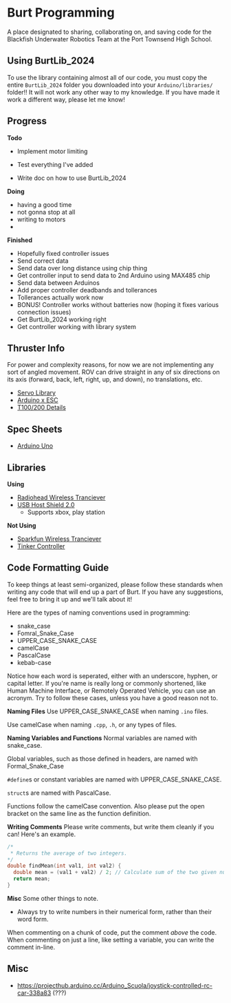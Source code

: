 # Burt Programming
A place designated to sharing, collaborating on, and saving code for the Blackfish Underwater Robotics Team at the Port Townsend High School.

## Using BurtLib_2024
To use the library containing almost all of our code, you must copy the entire `BurtLib_2024` folder you downloaded into your `Arduino/libraries/` folder!! It will not work any other way to my knowledge. If you have made it work a different way, please let me know!

## Progress
**Todo**
- Implement motor limiting

- Test everything I've added

- Write doc on how to use BurtLib_2024

**Doing**
- having a good time
- not gonna stop at all
- writing to motors
- 

**Finished**
- Hopefully fixed controller issues
- Send correct data
- Send data over long distance using chip thing
- Get controller input to send data to 2nd Arduino using MAX485 chip
- Send data between Arduinos
- Add proper controller deadbands and tollerances
- Tollerances actually work now
- BONUS! Controller works without batteries now (hoping it fixes various connection issues)
- Get BurtLib_2024 working right
- Get controller working with library system

## Thruster Info
For power and complexity reasons, for now we are not implementing any sort of angled movement. ROV can drive straight in any of six directions on its axis (forward, back, left, right, up, and down), no translations, etc.
- [Servo Library](https://www.arduino.cc/reference/en/libraries/servo/)
- [Arduino x ESC](https://bluerobotics.com/learn/controlling-basic-esc-with-the-arduino-serial-monitor/)
- [T100/200 Details](https://bluerobotics.com/store/thrusters/t100-t200-thrusters/t200-thruster-r2-rp/#tab-technical-details)

## Spec Sheets
- [Arduino Uno](https://docs.arduino.cc/resources/datasheets/A000066-datasheet.pdf)

## Libraries
**Using**
- [Radiohead Wireless Tranciever](https://github.com/adafruit/RadioHead)
- [USB Host Shield 2.0](https://github.com/felis/USB_Host_Shield_2.0)
  - Supports xbox, play station

**Not Using**
- [Sparkfun Wireless Tranciever](https://github.com/sparkfun/RFM69HCW_Breakout)
- [Tinker Controller](https://github.com/nathanRamaNoodles/Tinker-Controller)

## Code Formatting Guide
To keep things at least semi-organized, please follow these standards when writing any code that will end up a part of Burt. If you have any suggestions, feel free to bring it up and we'll talk about it!

Here are the types of naming conventions used in programming:
- snake_case
- Fomral_Snake_Case
- UPPER_CASE_SNAKE_CASE
- camelCase
- PascalCase
- kebab-case

Notice how each word is seperated, either with an underscore, hyphen, or capital letter. If you're name is really long or commonly shortened, like Human Machine Interface, or Remotely Operated Vehicle, you can use an acronym. Try to follow these cases, unless you have a good reason not to.

**Naming Files**
Use UPPER_CASE_SNAKE_CASE when naming `.ino` files.

Use camelCase when naming `.cpp`, `.h`, or any types of files.

**Naming Variables and Functions**
Normal variables are named with snake_case.

Global variables, such as those defined in headers, are named with Formal_Snake_Case

`#define`s or constant variables are named with UPPER_CASE_SNAKE_CASE.

`struct`s are named with PascalCase.

Functions follow the camelCase convention. Also please put the open bracket on the same line as the function definition.

**Writing Comments**
Please write comments, but write them cleanly if you can! Here's an example.
```cpp
/*
 * Returns the average of two integers.
*/
double findMean(int val1, int val2) {
  double mean = (val1 + val2) / 2; // Calculate sum of the two given numbers, divided by the number of given numbers.
  return mean;
}
```

**Misc**
Some other things to note.
- Always try to write numbers in their numerical form, rather than their word form.

When commenting on a chunk of code, put the comment *above* the code. When commenting on just a line, like setting a variable, you can write the comment in-line.

## Misc
- https://projecthub.arduino.cc/Arduino_Scuola/joystick-controlled-rc-car-338a83 (???)
